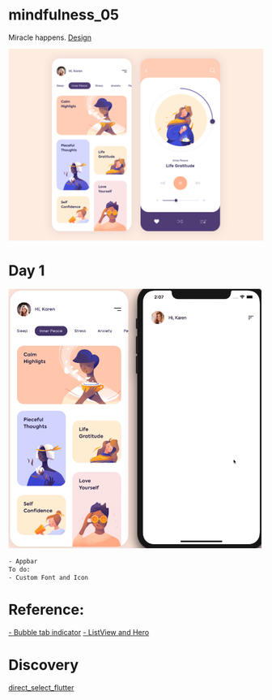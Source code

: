 # mindfulness_05



Miracle happens. <a href="https://dribbble.com/shots/7424303-Mobile-App-Mindfulness">Design</a>

<img src ="design/mindfulness_05.png">



# Day 1

<img src ="process/day1.gif" width ="500">

    - Appbar
    To do:
    - Custom Font and Icon
# Reference:
<a href="https://pub.dev/packages/bubble_tab_indicator">- Bubble tab indicator</a>
<a href="https://www.youtube.com/watch?v=lrMCjIYpnjg&t=442s"> - ListView and Hero</a>


# Discovery
<a href="https://pub.dev/packages/direct_select_flutter">direct_select_flutter</a>
